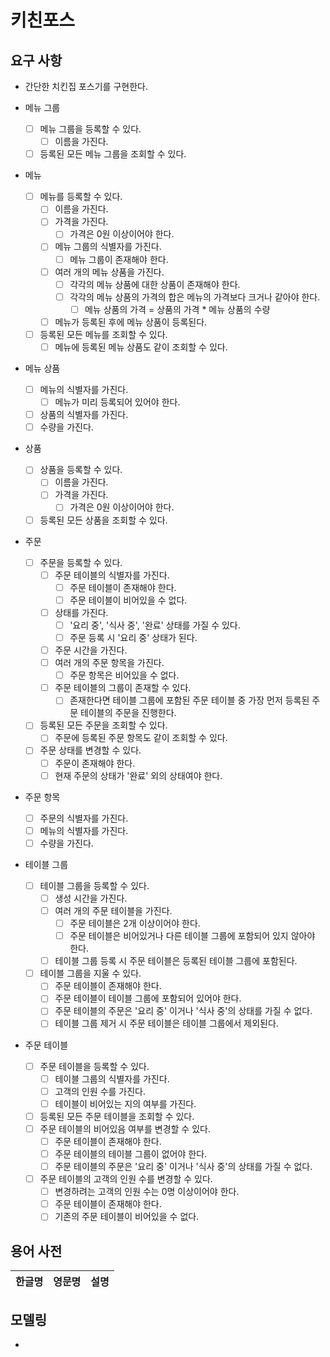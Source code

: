 # 키친포스

## 요구 사항
- 간단한 치킨집 포스기를 구현한다.

- 메뉴 그룹
  - [ ] 메뉴 그룹을 등록할 수 있다.
    - [ ] 이름을 가진다.
  - [ ] 등록된 모든 메뉴 그룹을 조회할 수 있다.

- 메뉴
  - [ ] 메뉴를 등록할 수 있다. 
    - [ ] 이름을 가진다. 
    - [ ] 가격을 가진다.
      - [ ] 가격은 0원 이상이어야 한다.
    - [ ] 메뉴 그룹의 식별자를 가진다.
      - [ ] 메뉴 그룹이 존재해야 한다.
    - [ ] 여러 개의 메뉴 상품을 가진다.
      - [ ] 각각의 메뉴 상품에 대한 상품이 존재해야 한다.
      - [ ] 각각의 메뉴 상품의 가격의 합은 메뉴의 가격보다 크거나 같아야 한다.
        - [ ] 메뉴 상품의 가격 = 상품의 가격 * 메뉴 상품의 수량
    - [ ] 메뉴가 등록된 후에 메뉴 상품이 등록된다.
  - [ ] 등록된 모든 메뉴를 조회할 수 있다.
    - [ ] 메뉴에 등록된 메뉴 상품도 같이 조회할 수 있다.

- 메뉴 상품
  - [ ] 메뉴의 식별자를 가진다.
    - [ ] 메뉴가 미리 등록되어 있어야 한다.
  - [ ] 상품의 식별자를 가진다.
  - [ ] 수량을 가진다.

- 상품
  - [ ] 상품을 등록할 수 있다. 
    - [ ] 이름을 가진다. 
    - [ ] 가격을 가진다.
      - [ ] 가격은 0원 이상이어야 한다.
  - [ ] 등록된 모든 상품을 조회할 수 있다.

- 주문
  - [ ] 주문을 등록할 수 있다.
    - [ ] 주문 테이블의 식별자를 가진다.
      - [ ] 주문 테이블이 존재해야 한다.
      - [ ] 주문 테이블이 비어있을 수 없다.
    - [ ] 상태를 가진다.
      - [ ] '요리 중', '식사 중', '완료' 상태를 가질 수 있다.
      - [ ] 주문 등록 시 '요리 중' 상태가 된다.
    - [ ] 주문 시간을 가진다.
    - [ ] 여러 개의 주문 항목을 가진다.
      - [ ] 주문 항목은 비어있을 수 없다.
    - [ ] 주문 테이블의 그룹이 존재할 수 있다.
      - [ ] 존재한다면 테이블 그룹에 포함된 주문 테이블 중 가장 먼저 등록된 주문 테이블의 주문을 진행한다.
  - [ ] 등록된 모든 주문을 조회할 수 있다.
    - [ ] 주문에 등록된 주문 항목도 같이 조회할 수 있다.
  - [ ] 주문 상태를 변경할 수 있다.
    - [ ] 주문이 존재해야 한다.
    - [ ] 현재 주문의 상태가 '완료' 외의 상태여야 한다.

- 주문 항목
  - [ ] 주문의 식별자를 가진다.
  - [ ] 메뉴의 식별자를 가진다.
  - [ ] 수량을 가진다.

- 테이블 그룹
  - [ ] 테이블 그룹을 등록할 수 있다.
    - [ ] 생성 시간을 가진다. 
    - [ ] 여러 개의 주문 테이블을 가진다.
      - [ ] 주문 테이블은 2개 이상이어야 한다.
      - [ ] 주문 테이블은 비어있거나 다른 테이블 그룹에 포함되어 있지 않아야 한다.
    - [ ] 테이블 그룹 등록 시 주문 테이블은 등록된 테이블 그룹에 포함된다.
  - [ ] 테이블 그룹을 지울 수 있다.
    - [ ] 주문 테이블이 존재해야 한다.
    - [ ] 주문 테이블이 테이블 그룹에 포함되어 있어야 한다.
    - [ ] 주문 테이블의 주문은 '요리 중' 이거나 '식사 중'의 상태를 가질 수 없다.
    - [ ] 테이블 그룹 제거 시 주문 테이블은 테이블 그룹에서 제외된다.

- 주문 테이블
  - [ ] 주문 테이블을 등록할 수 있다.
    - [ ] 테이블 그룹의 식별자를 가진다.
    - [ ] 고객의 인원 수를 가진다.
    - [ ] 테이블이 비어있는 지의 여부를 가진다.
  - [ ] 등록된 모든 주문 테이블을 조회할 수 있다. 
  - [ ] 주문 테이블의 비어있음 여부를 변경할 수 있다.
    - [ ] 주문 테이블이 존재해야 한다.
    - [ ] 주문 테이블의 테이블 그룹이 없어야 한다.
    - [ ] 주문 테이블의 주문은 '요리 중' 이거나 '식사 중'의 상태를 가질 수 없다.
  - [ ] 주문 테이블의 고객의 인원 수를 변경할 수 있다.
    - [ ] 변경하려는 고객의 인원 수는 0명 이상이어야 한다.
    - [ ] 주문 테이블이 존재해야 한다.
    - [ ] 기존의 주문 테이블이 비어있을 수 없다.

## 용어 사전

| 한글명 | 영문명 | 설명 |
| --- | --- | --- |

## 모델링

- 

